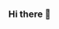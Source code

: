 ### Hi there 👋

<!--
**nestorlls/nestorlls** is a ✨ _special_ ✨ repository because its `README.md` (this file) appears on your GitHub profile.

Here are some ideas to get you started:

- 🔭 I’m currently working on ...
- 🌱 I’m currently learning ...
- 👯 I’m looking to collaborate on ...
- 🤔 I’m looking for help with ...
- 💬 Ask me about ...
- 📫 How to reach me: ...
- 😄 Pronouns: ...
- ⚡ Fun fact: ...

[![Top Langs](https://github-readme-stats.vercel.app/api/top-langs/?username=nestorlls&layout=compact)](https://github.com/nestorlls/github-readme-stats)

<p><img align="center" src="https://github-readme-streak-stats.herokuapp.com/?user=nestorlls&" alt="nestorlls" /></p>
-->
